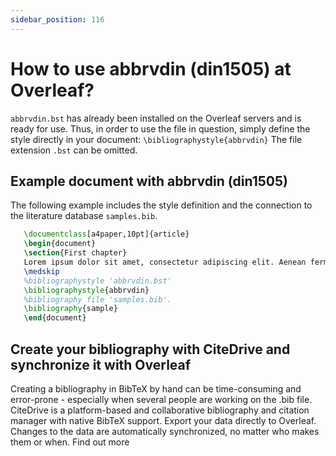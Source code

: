 ```yaml
---
sidebar_position: 116
---
```


# How to use abbrvdin (din1505) at Overleaf?
`abbrvdin.bst` has already been installed on the Overleaf servers and is ready for use. Thus, in order to use the file in question, simply define the style directly in your document: `\bibliographystyle{abbrvdin}` The file extension `.bst` can be omitted.

## Example document with abbrvdin (din1505)
The following example includes the style definition and the connection to the literature database `samples.bib`.
```tex
   \documentclass[a4paper,10pt]{article}
   \begin{document}
   \section{First chapter}
   Lorem ipsum dolor sit amet, consectetur adipiscing elit. Aenean fermentum justo massa, ut maximus mauris sodales et. Aenean vel elit a erat rhoncus pharetra.
   \medskip
   %bibliographystyle 'abbrvdin.bst'
   \bibliographystyle{abbrvdin}
   %bibliography file 'samples.bib'.
   \bibliography{sample}
   \end{document}
```

## Create your bibliography with CiteDrive and synchronize it with Overleaf
Creating a bibliography in BibTeX by hand can be time-consuming and error-prone - especially when several people are working on the .bib file. CiteDrive is a platform-based and collaborative bibliography and citation manager with native BibTeX support. Export your data directly to Overleaf. Changes to the data are automatically synchronized, no matter who makes them or when. Find out more